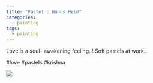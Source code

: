 ```yaml
---
title: "Pastel : Hands Held"
categories:
  - painting
tags:
  - painting
---
```


Love is a soul- awakening feeling..!
Soft pastels at work..

#love #pastels #krishna

<img src="{{site.baseurl}}/assets/art/painting/hands-held-pastel.png">
